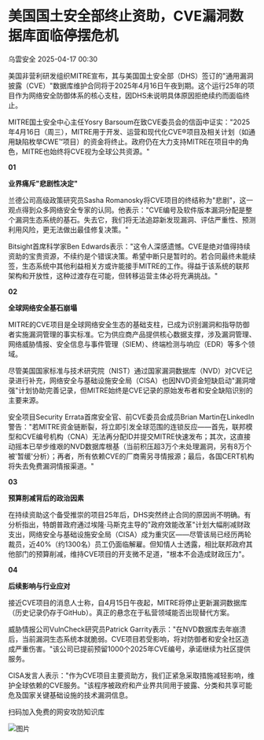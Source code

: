 #  美国国土安全部终止资助，CVE漏洞数据库面临停摆危机   
 乌雲安全   2025-04-17 00:30  
  
美国非营利研发组织MITRE宣布，其与美国国土安全部（DHS）签订的"通用漏洞披露（CVE）"数据库维护合同将于2025年4月16日午夜到期。这个运行25年的项目作为网络安全防御体系的核心支柱，因DHS未说明具体原因拒绝续约而面临终止。  
  
  
MITRE国土安全中心主任Yosry Barsoum在致CVE委员会的信函中证实："2025年4月16日（周三），MITRE用于开发、运营和现代化CVE®项目及相关计划（如通用缺陷枚举CWE™项目）的资金将终止。政府仍在大力支持MITRE在项目中的角色，MITRE也始终将CVE视为全球公共资源。"  
  
  
**01**  
  
  
  
**业界痛斥"悲剧性决定"**  
  
  
兰德公司高级政策研究员Sasha Romanosky将CVE项目的终结称为"悲剧"，这一观点得到众多网络安全专家的认同。他表示："CVE编号及软件版本漏洞分配是整个漏洞生态系统的基石。失去它，我们将无法追踪新发现漏洞、评估严重性、预测利用风险，更无法做出最佳修复决策。"  
  
  
Bitsight首席科学家Ben Edwards表示："这令人深感遗憾。CVE是绝对值得持续资助的宝贵资源，不续约是个错误决策。希望中断只是暂时的。若合同最终未能续签，生态系统中其他利益相关方或许能接手MITRE的工作。得益于该系统的联邦架构和开放性，这种过渡存在可能，但转移运营主体必将充满挑战。"  
  
  
**02**  
  
  
  
**全球网络安全基石崩塌**  
  
  
MITRE的CVE项目是全球网络安全生态的基础支柱，已成为识别漏洞和指导防御者实施漏洞管理的事实标准。它为供应商产品提供核心数据支撑，涉及漏洞管理、网络威胁情报、安全信息与事件管理（SIEM）、终端检测与响应（EDR）等多个领域。  
  
  
尽管美国国家标准与技术研究院（NIST）通过国家漏洞数据库（NVD）对CVE记录进行补充，网络安全与基础设施安全局（CISA）也因NVD资金短缺启动"漏洞增强"计划协助完善记录，但MITRE始终是CVE记录的原始发布者和安全缺陷识别的主要来源。  
  
  
安全项目Security Errata首席安全官、前CVE委员会成员Brian Martin在LinkedIn警告："若MITRE资金链断裂，将立即引发全球范围的连锁反应——首先，联邦模型和CVE编号机构（CNA）无法再分配ID并提交MITRE快速发布；其次，这直接动摇本已举步维艰的NVD数据库根基（当前积压超3万个未处理漏洞，另有8万个被'暂缓'分析）；再者，所有依赖CVE的厂商需另寻情报源；最后，各国CERT机构将失去免费漏洞情报渠道。"  
  
  
**03**  
  
  
  
**预算削减背后的政治因素**  
  
  
在持续资助这个备受推崇的项目25年后，DHS突然终止合同的原因尚不明确。有分析指出，特朗普政府通过埃隆·马斯克主导的"政府效能改革"计划大幅削减财政支出，网络安全与基础设施安全局（CISA）成为重灾区——尽管该局已经历两轮裁员，近40%（约1300名）员工仍面临解雇。但知情人士透露，相比联邦政府其他部门的预算削减，维持CVE项目的开支微不足道，"根本不会造成财政压力"。  
  
  
**04**  
  
  
  
**后续影响与行业应对**  
  
  
接近CVE项目的消息人士称，自4月15日午夜起，MITRE将停止更新漏洞数据库（历史记录仍存于GitHub）。真正的悬念在于私营领域能否出现替代方案。  
  
  
威胁情报公司VulnCheck研究员Patrick Garrity表示："在NVD数据库去年崩溃后，当前漏洞生态系统本就脆弱。CVE项目若受影响，将对防御者和安全社区造成严重伤害。"该公司已提前预留1000个2025年CVE编号，承诺继续为社区提供服务。  
  
  
CISA发言人表示："作为CVE项目主要资助方，我们正紧急采取措施减轻影响，维护全球依赖的CVE服务。"该程序被政府和产业界共同用于披露、分类和共享可能危及国家关键基础设施的技术漏洞信息。  
  
扫码加入免费的网安攻防知识库  
  
![图片](https://mmbiz.qpic.cn/mmbiz_jpg/bMyibjv83iavxcbRicWicY450N0UXeQ3iaOvksRG6Ry3EkJuHicBzvmc8ibic4XEFhFJYRib27icoVTE8NY3zTs2uSZ8icBUQ/640?wx_fmt=jpeg&from=appmsg&wxfrom=5&wx_lazy=1&wx_co=1&tp=webp "")  
  
  
